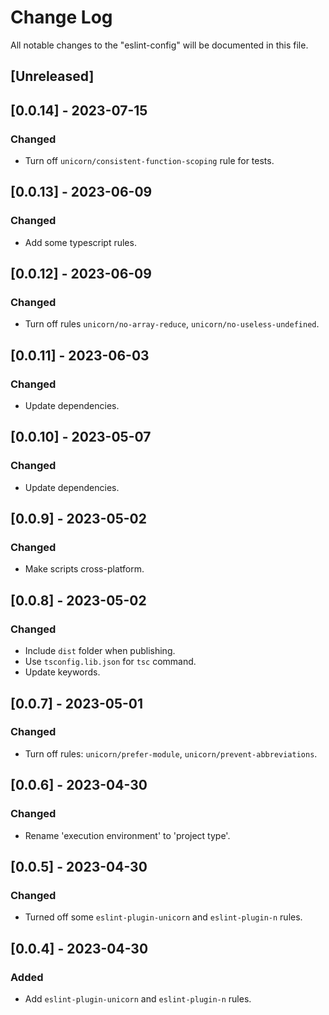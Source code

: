# Change Log

All notable changes to the "eslint-config" will be documented in this file.

## [Unreleased]

## [0.0.14] - 2023-07-15

### Changed

- Turn off `unicorn/consistent-function-scoping` rule for tests.

## [0.0.13] - 2023-06-09

### Changed

- Add some typescript rules.

## [0.0.12] - 2023-06-09

### Changed

- Turn off rules `unicorn/no-array-reduce`, `unicorn/no-useless-undefined`.

## [0.0.11] - 2023-06-03

### Changed

- Update dependencies.

## [0.0.10] - 2023-05-07

### Changed

- Update dependencies.

## [0.0.9] - 2023-05-02

### Changed

- Make scripts cross-platform.

## [0.0.8] - 2023-05-02

### Changed

- Include `dist` folder when publishing.
- Use `tsconfig.lib.json` for `tsc` command.
- Update keywords.

## [0.0.7] - 2023-05-01

### Changed

- Turn off rules: `unicorn/prefer-module`, `unicorn/prevent-abbreviations`.

## [0.0.6] - 2023-04-30

### Changed

- Rename 'execution environment' to 'project type'.

## [0.0.5] - 2023-04-30

### Changed

- Turned off some `eslint-plugin-unicorn` and `eslint-plugin-n` rules.

## [0.0.4] - 2023-04-30

### Added

- Add `eslint-plugin-unicorn` and `eslint-plugin-n` rules.

<!--
See: https://common-changelog.org/

## [0.0.1] - 2023-01-01

### Changed

### Added

### Removed

### Fixed
-->
